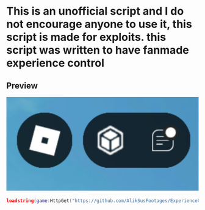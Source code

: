 # This is an unofficial script and I do not encourage anyone to use it, this script is made for exploits. this script was written to have fanmade experience control 

## Preview
<img src="src/preview.png">

```lua
loadstring(game:HttpGet("https://github.com/AlikSusFootages/ExperienceControlFanmade/releases/download/Update/main.lua"))()
```